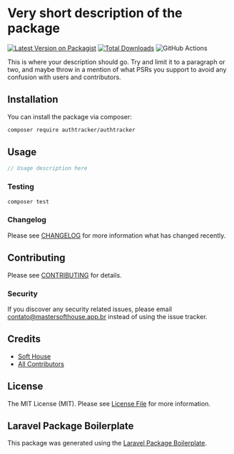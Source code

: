 # Very short description of the package

[![Latest Version on Packagist](https://img.shields.io/packagist/v/authtracker/authtracker.svg?style=flat-square)](https://packagist.org/packages/authtracker/authtracker)
[![Total Downloads](https://img.shields.io/packagist/dt/authtracker/authtracker.svg?style=flat-square)](https://packagist.org/packages/authtracker/authtracker)
![GitHub Actions](https://github.com/authtracker/authtracker/actions/workflows/main.yml/badge.svg)

This is where your description should go. Try and limit it to a paragraph or two, and maybe throw in a mention of what PSRs you support to avoid any confusion with users and contributors.

## Installation

You can install the package via composer:

```bash
composer require authtracker/authtracker
```

## Usage

```php
// Usage description here
```

### Testing

```bash
composer test
```

### Changelog

Please see [CHANGELOG](CHANGELOG.md) for more information what has changed recently.

## Contributing

Please see [CONTRIBUTING](CONTRIBUTING.md) for details.

### Security

If you discover any security related issues, please email contato@mastersofthouse.app.br instead of using the issue tracker.

## Credits

-   [Soft House](https://github.com/authtracker)
-   [All Contributors](../../contributors)

## License

The MIT License (MIT). Please see [License File](LICENSE.md) for more information.

## Laravel Package Boilerplate

This package was generated using the [Laravel Package Boilerplate](https://laravelpackageboilerplate.com).
